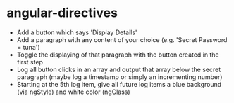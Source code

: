 # angular-directives

- Add a button which says 'Display Details'
- Add a paragraph with any content of your choice (e.g. 'Secret Password = tuna')
- Toggle the displaying of that paragraph with the button created in the first step
- Log all button clicks in an array and output that array below the secret paragraph (maybe log a timestamp or simply an incrementing number)
- Starting at the 5th log item, give all future log items a blue background (via ngStyle) and white color (ngClass)
